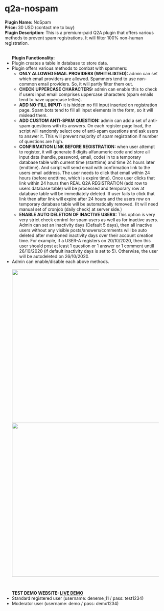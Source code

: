# q2a-nospam
<b>Plugin Name:</b>  NoSpam <br>
<b>Price:</b> 30 USD (contact me to buy) <br>
<b>Plugin Description:</b> This is a premium-paid Q2A plugin that offers various methods to prevent spam registrations. It will filter 100% non-human registration.<br>
<br>
<ul class="first">
	<b>Plugin Functionality:</b>
	<li>Plugin creates a table in database to store data.</li>
	<li>Plugin offers various methods to combat with spammers:
		<ul class="second">
			<li><b>ONLY ALLOWED EMAIL PROVIDERS (WHITELISTED):</b> admin can set which email providers are allowed. Spammers tend to use non-common email providers. So, it will partly filter them out.</li>
			<li><b>CHECK UPPERCASE CHARACTERS:</b> admin can enable this to check if users input email comprises uppercase characters (spam emails tend to have uppercase lettes).</li>
			<li><b>ADD NO-FILL INPUT:</b> it is hidden no fill input inserted on registration page. Spam bots tend to fill all input elements in the form, so it will mislead them.</li>
			<li><b>ADD CUSTOM ANTI-SPAM QUESTION:</b> admin can add a set of anti-spam questions with its answers. On each register page load, the script will randomly select one of anti-spam questions and ask users to answer it. This will prevent majority of spam registration if number of questions are high.</li>
			<li><b>CONFIRMATION LINK BEFORE REGISTRATION:</b> when user attempt to register, it will generate 8 digits alfanumeric code and store all input data (handle, password, email, code) in to a temporary database table with current time (starttime) and time 24 hours later (endtime). And script will send email with confirmation link to the users email address. The user needs to click that email within 24 hours (before endttime, which is expire time). Once user clicks that link within 24 hours then REAL Q2A REGISTRATION (add row to users database table) will be processed and temporary row at database table will be immediately deleted. If user fails to click that link then after link will expire after 24 hours and the users row on temporary database table will be automatically removed. (It will need manual set of cronjob (daily check) at server side.)</li>
			<li><b>ENABLE AUTO DELETION OF INACTIVE USERS:</b> This option is very very strict check control for spam users as well as for inactive users. Admin can set an inactivity days (Default 5 days), then all inactive users without any visible posts/answers/comments will be auto deleted after mentioned inactivity days over their account creation time. For example, if a USER-A registers on 20/10/2020, then this user should post at least 1 question or 1 answer or 1 comment untill 26/10/2020 (if default inactivity days is set to 5). Otherwise, the user will be autodeleted on 26/10/2020.
			</li>
		</ul>
	</li>
	<li>Admin can enable/disable each above methods.</li>
	<br/>
	<img src="https://ihlassovbetov.github.io/assets/plugin-ss/nospam/img-1.png" width="500px" height="auto" />
	<img src="https://ihlassovbetov.github.io/assets/plugin-ss/nospam/img-2.png" width="500px" height="auto" />
</ul>
<br/>
<ul class="first">	
	<b>TEST DEMO WEBSITE: <a href="https://www.e-dostluk.com/q2a-demo" target="_blank">LIVE DEMO</a></b>
	<li>Standard registered user (username: deneme_11 / pass: test1234)</li>
	<li>Moderator user (username: demo / pass: demo1234)</li>
</ul>

